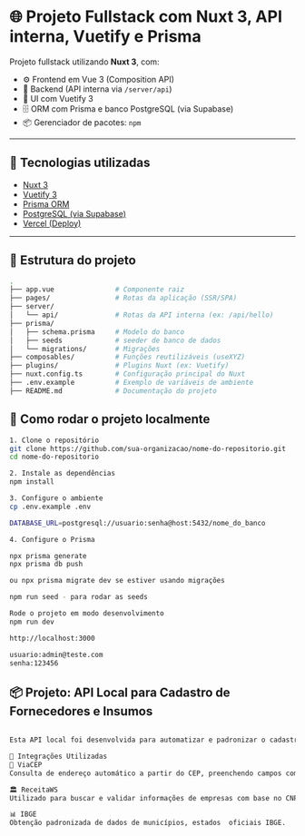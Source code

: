 # 🌐 Projeto Fullstack com Nuxt 3, API interna, Vuetify e Prisma

Projeto fullstack utilizando **Nuxt 3**, com:

- ⚙️ Frontend em Vue 3 (Composition API)
- 📡 Backend (API interna via `/server/api`)
- 🎨 UI com Vuetify 3
- 🗄️ ORM com Prisma e banco PostgreSQL (via Supabase)
- 📦 Gerenciador de pacotes: `npm`

---

## 🚀 Tecnologias utilizadas

- [Nuxt 3](https://nuxt.com)
- [Vuetify 3](https://next.vuetifyjs.com/)
- [Prisma ORM](https://www.prisma.io/)
- [PostgreSQL (via Supabase)](https://supabase.com/)
- [Vercel (Deploy)](https://vercel.com)

---

## 📁 Estrutura do projeto

```bash
.
├── app.vue               # Componente raiz
├── pages/                # Rotas da aplicação (SSR/SPA)
├── server/
│   └── api/              # Rotas da API interna (ex: /api/hello)
├── prisma/
│   ├── schema.prisma     # Modelo do banco
│   ├── seeds             # seeder de banco de dados
│   └── migrations/       # Migrações
├── composables/          # Funções reutilizáveis (useXYZ)
├── plugins/              # Plugins Nuxt (ex: Vuetify)
├── nuxt.config.ts        # Configuração principal do Nuxt
├── .env.example          # Exemplo de variáveis de ambiente
├── README.md             # Documentação do projeto

```

## 📁 Como rodar o projeto localmente

```bash
1. Clone o repositório
git clone https://github.com/sua-organizacao/nome-do-repositorio.git
cd nome-do-repositorio

2. Instale as dependências
npm install

3. Configure o ambiente
cp .env.example .env

DATABASE_URL=postgresql://usuario:senha@host:5432/nome_do_banco

4. Configure o Prisma

npx prisma generate
npx prisma db push

ou npx prisma migrate dev se estiver usando migrações

npm run seed - para rodar as seeds 

Rode o projeto em modo desenvolvimento
npm run dev

http://localhost:3000

usuario:admin@teste.com
senha:123456
```

## 📦 Projeto: API Local para Cadastro de Fornecedores e Insumos

```bash

Esta API local foi desenvolvida para automatizar e padronizar o cadastro de fornecedores (pessoas físicas ou jurídicas) e insumos, utilizando dados oficiais de serviços públicos brasileiros. A aplicação centraliza e valida as informações recebidas por meio de três integrações externas.

🔗 Integrações Utilizadas
📮 ViaCEP
Consulta de endereço automático a partir do CEP, preenchendo campos como logradouro, bairro, cidade e UF.

🏛️ ReceitaWS
Utilizado para buscar e validar informações de empresas com base no CNPJ

📊 IBGE
Obtenção padronizada de dados de municípios, estados  oficiais IBGE.